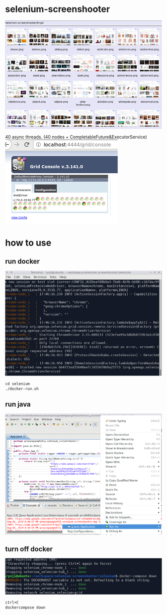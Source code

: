 # selenium-screenshooter

![screenshots.png](./screenshots.png)

40 async threads.
(40 nodes + CompletableFuture&ExecutorService)
![40_threads.png](./40_threads.png)

# how to use

## run docker
![selenium_console.png](./selenium_console.png)
```
cd selenium
./docker-run.sh
```
## run java
![run_as.png](./run_as.png)

## turn off docker
![down.png](./down.png)
```
ctrl+C
dockercompose down
```

